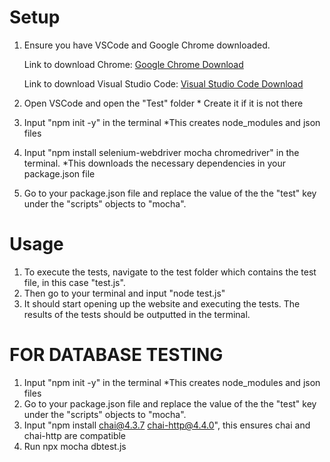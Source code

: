 # Setup

1. Ensure you have VSCode and Google Chrome downloaded.

   Link to download Chrome: [Google Chrome Download](https://www.google.com/chrome/bsem/download/en_ca?brand=VDKB&ds_kid=43700052806461236&&utm_source=bing&utm_medium=cpc&utm_campaign=1709650%20%7C%20Chrome%20Win11%20%7C%20DR%20%7C%20ESS01%20%7C%20NA%20%7C%20CA%20%7C%20en%20%7C%20Desk%20%7C%20SEM%20%7C%20BKWS%20-%20EXA%20%7C%20Txt%20%7C%20Bing_Top%20KWDS&utm_term=google%20chrome&utm_content=Desk%20%7C%20BKWS%20-%20EXA%20%7C%20Txt_Google%20Chrome%20Top%20KWDS&gclid=a3ff50fcfd3e109d041a3720596385a6&gclsrc=3p.ds])

   Link to download Visual Studio Code: [Visual Studio Code Download](https://code.visualstudio.com/download)

2. Open VSCode and open the "Test" folder \* Create it if it is not there
3. Input "npm init -y" in the terminal \*This creates node_modules and json files
4. Input "npm install selenium-webdriver mocha chromedriver" in the terminal. \*This downloads the necessary dependencies in your package.json file
5. Go to your package.json file and replace the value of the the "test" key under the "scripts" objects to "mocha".

# Usage

1. To execute the tests, navigate to the test folder which contains the test file, in this case "test.js".
2. Then go to your terminal and input "node test.js"
3. It should start opening up the website and executing the tests. The results of the tests should be outputted in the terminal.

# FOR DATABASE TESTING

1. Input "npm init -y" in the terminal \*This creates node_modules and json files
2. Go to your package.json file and replace the value of the the "test" key under the "scripts" objects to "mocha".
3. Input "npm install chai@4.3.7 chai-http@4.4.0", this ensures chai and chai-http are compatible
4. Run npx mocha dbtest.js
